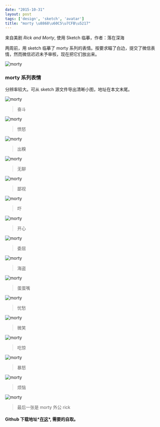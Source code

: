 ```yaml
---
date: "2015-10-31"
layout: post
tags: ['design', 'sketch', 'avatar']
title: "morty \u8868\u60C5\u7CFB\u5217"
---
```



来自美剧 *Rick and Morty*, 使用 Sketch 临摹，作者：落在深海

两周前，用 sketch 临摹了 morty 系列的表情。按要求瞄了白边，提交了微信表情，然而微信迟迟未予审核，现在把它们放出来。

![morty](/images/posts/morty/banner-morty.png) 

<!--more-->  

### morty 系列表情 

分辨率较大。可从 sketch 源文件导出清晰小图，地址在本文末尾。 

![morty](/images/posts/morty/ambition-morty.png)   

>奋斗


![morty](/images/posts/morty/angry-morty.png) 

>愤怒


![morty](/images/posts/morty/awkward-morty.png) 

>出糗


![morty](/images/posts/morty/boring-morty.png) 

>无聊


![morty](/images/posts/morty/despise-morty.png) 

> 鄙视


![morty](/images/posts/morty/glare-morty.png) 

> 吓


![morty](/images/posts/morty/happy-morty.png) 

>开心


![morty](/images/posts/morty/morty.png) 

> 委屈


![morty](/images/posts/morty/pirate-morty.png) 

> 海盗


![morty](/images/posts/morty/pride-morty.png) 

> 蛋蛋嘴


![morty](/images/posts/morty/sad-morty.png) 

> 忧愁


![morty](/images/posts/morty/smile-morty.png) 

> 微笑


![morty](/images/posts/morty/surprise-morty.png) 

> 吃惊


![morty](/images/posts/morty/very-angry-morty.png) 

> 暴怒


![morty](/images/posts/morty/worried-morty.png) 

> 烦恼


![morty](/images/posts/morty/rick.png) 

> 最后一张是 morty 外公 rick

#### Github 下载地址*[在这](https://github.com/jerryshew/design/)*, 需要的自取。
